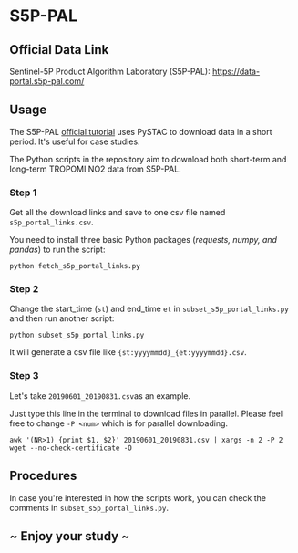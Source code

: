 # S5P-PAL

## Official Data Link

Sentinel-5P Product Algorithm Laboratory (S5P-PAL): https://data-portal.s5p-pal.com/

## Usage

The S5P-PAL [official tutorial](https://data-portal.s5p-pal.com/cat-doc) uses PySTAC to download data in a short period. It's useful for case studies.

The Python scripts in the repository aim to download both short-term and long-term TROPOMI NO2 data from S5P-PAL.

### Step 1

Get all the download links and save to one csv file named `s5p_portal_links.csv`.

You need to install three basic Python packages  (*requests, numpy, and pandas*) to run the script:

```
python fetch_s5p_portal_links.py
```

### Step 2

Change the start_time (`st`) and end_time `et` in `subset_s5p_portal_links.py` and then run another script:

```
python subset_s5p_portal_links.py
```

It will generate a csv file like `{st:yyyymmdd}_{et:yyyymmdd}.csv`.

### Step 3

Let's take `20190601_20190831.csv`as an example.

Just type this line in the terminal to download files in parallel. Please feel free to change `-P <num>` which is for parallel downloading.

```
awk '(NR>1) {print $1, $2}' 20190601_20190831.csv | xargs -n 2 -P 2 wget --no-check-certificate -O
```

## Procedures

In case you're interested in how the scripts work, you can check the comments in `subset_s5p_portal_links.py`.

## ~ Enjoy your study ~

